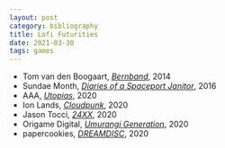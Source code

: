 ```yaml
---
layout: post
category: bibliography
title: Lofi Futurities
date: 2021-03-30
tags: games
---
```


* Tom van den Boogaart, [*Bernband*](https://gamejolt.com/games/bernband/34864), 2014
* Sundae Month, [*Diaries of a Spaceport Janitor*](https://tinybuild.itch.io/diaries-of-a-spaceport-janitor), 2016
* AAA, [*Utopias*](https://aaa.itch.io/utopias), 2020
* Ion Lands, [*Cloudpunk*](https://store.steampowered.com/app/746850/Cloudpunk/), 2020
* Jason Tocci, [*24XX*](https://jasontocci.itch.io/24xx), 2020
* Origame Digital, [*Umurangi Generation*](https://store.steampowered.com/app/1223500/Umurangi_Generation/), 2020
* papercookies, [*DREAMDISC*](https://papercookies.itch.io/dreamdisc), 2020
